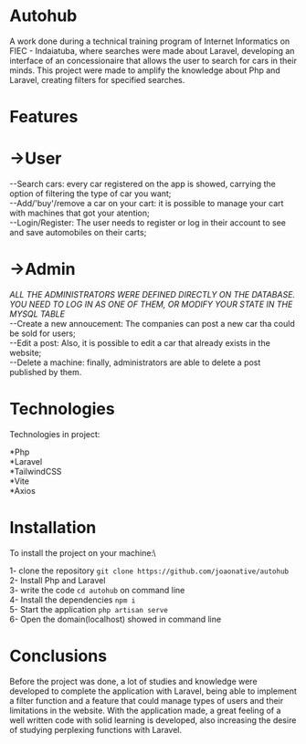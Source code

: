 # Autohub

A work done during a technical training program of Internet Informatics on FIEC - Indaiatuba, where searches were made about Laravel, developing an interface of an concessionaire that allows the user to search for cars in their minds. This project were made to amplify the knowledge about Php and Laravel, creating filters for specified searches. 

# Features
   # ->User
--Search cars: every car registered on the app is showed, carrying the option of filtering the type of car you want;\
--Add/'buy'/remove a car on your cart: it is possible to manage your cart with machines that got your atention;\
--Login/Register: The user needs to register or log in their account to see and save automobiles on their carts;

   # ->Admin
   *ALL THE ADMINISTRATORS WERE DEFINED DIRECTLY ON THE DATABASE. YOU NEED TO LOG IN AS ONE OF THEM, OR MODIFY YOUR STATE IN THE MYSQL TABLE*\
--Create a new annoucement: The companies can post a new car tha could be sold for users;\
--Edit a post: Also, it is possible to edit a car that already exists in the website;\
--Delete a machine: finally, administrators are able to delete a post published by them.

# Technologies
Technologies in project:

  *Php\
  *Laravel\
  *TailwindCSS\
  *Vite\
  *Axios

# Installation
To install the project on your machine:\

1- clone the repository `git clone https://github.com/joaonative/autohub`\
2- Install Php and Laravel\
3-  write the code `cd autohub` on command line\
4- Install the dependencies `npm i` \
5- Start the application `php artisan serve`\
6- Open the domain(localhost) showed in command line

# Conclusions
 Before the project was done, a lot of studies and knowledge were developed to complete the application with Laravel, being able to implement a filter function and a feature that could manage types of users and their limitations in the website. With the application made, a great feeling of a well written code with solid learning is developed, also increasing the desire of studying perplexing functions with Laravel.
